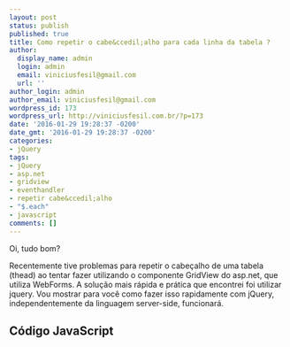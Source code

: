 ```yaml
---
layout: post
status: publish
published: true
title: Como repetir o cabe&ccedil;alho para cada linha da tabela ?
author:
  display_name: admin
  login: admin
  email: viniciusfesil@gmail.com
  url: ''
author_login: admin
author_email: viniciusfesil@gmail.com
wordpress_id: 173
wordpress_url: http://viniciusfesil.com.br/?p=173
date: '2016-01-29 19:28:37 -0200'
date_gmt: '2016-01-29 19:28:37 -0200'
categories:
- jQuery
tags:
- jQuery
- asp.net
- gridview
- eventhandler
- repetir cabe&ccedil;alho
- "$.each"
- javascript
comments: []
---
```

<p>Oi, tudo bom?</p>
<p>Recentemente tive problemas para repetir o cabe&ccedil;alho de uma tabela (thead) ao tentar fazer utilizando o componente GridView&nbsp;do asp.net, que utiliza WebForms. A solu&ccedil;&atilde;o mais r&aacute;pida e pr&aacute;tica que encontrei foi utilizar jquery. Vou mostrar para voc&ecirc; como fazer isso rapidamente com jQuery, independentemente da linguagem server-side, funcionar&aacute;.</p>
<h2>C&oacute;digo JavaScript</h2>
<pre><script language="javascript" type="text/javascript">

              jQuery(function ($) {
                        var funcoes = {
                             repetirCabecalhoPorLinhaDaTabela: function (seletorTabela, seletorLinha) {
		                if ($(seletorTabela).is(":visible")) {
		                    if (!seletorLinha) {
		                        seletorLinha = "tbody tr";
		                    }
		                    $(seletorTabela).find(seletorLinha).each(function (indice, elemento) {
		                        if (indice > 0) {
		                            var seletorCabecalho = $(seletorTabela).find("tbody tr").first().clone();
		                            $(seletorCabecalho).insertBefore(elemento);
		                        }
		                    });
		                }
		            }
		        };

		        $(document).ready(function () {
		            funcoes.repetirCabecalhoPorLinhaDaTabela("#grdProtocolo", ".linha_grid")
		        });
                
            });
</pre>
<h2>Explicando</h2>
<p>Come&ccedil;amos o c&oacute;digo com a chamada do jquery injetando fun&ccedil;&otilde;es dentro do seu bloco. Qualquer d&uacute;vida sobre porque utilizei o "jQuery" antes, acesse esse link que explico porque &eacute; interessante utiliza-lo.Em seguida &eacute; criada uma vari&aacute;vel do tipo objeto chamada "funcoes" com a propriedade "repetirCabecalhoPorLinhaDaTabela" que recebe como primeiro par&acirc;metro o seletor da tabela e como segunda par&acirc;metro qual o seletor das linhas da sua tabela. Por default, se o par&acirc;metro "seletorLinha" n&atilde;o for informado, ele assume que o seletor ser&aacute; "tbody tr" que buscar&aacute; todas as linhas do corpo da tabela. Ap&oacute;s isso, &eacute; feita uma busca na tabela por todos os elementos que tem como seletor, o item informado na vari&aacute;vel "seletorLinha". Esse loop &eacute; feito atrav&eacute;s do m&eacute;todo "$.each( /* fn(i, e) */)" nativo da biblioteca jQuery e em seu "eventHandler" recebe por padr&atilde;o o &iacute;ndice do loop e o elemento que est&aacute; sendo iterado. Ent&atilde;o, somente se o &iacute;ndice da itera&ccedil;&atilde;o for maior que "0", pois o primeiro item j&aacute; tem cabe&ccedil;alho, &eacute; que &eacute; feita a duplica&ccedil;&atilde;o do cabe&ccedil;alho para as demais linhas, clonando o cabe&ccedil;alho e adicionando-o antes do elemento em quest&atilde;o</p>
<p>Logo ap&oacute;s "$(document).ready( /* fn */ )" fa&ccedil;o uma chamada para a fun&ccedil;&atilde;o "repetirCabecalhoPorLinhaDaTabela" que criei dentro do objeto "funcoes".</p>
<h2>Conclus&atilde;o</h2>
<p>Repetir o cabe&ccedil;alho nunca foi t&atilde;o f&aacute;cil se voc&ecirc; puder utilizar jQuery. Basta chamar o m&eacute;todo que criamos, informando os parametros desejados e pronto! Parece m&aacute;gica, hehehe.<br />
Para quem j&aacute; conhece e trabalha com jQuery, basta olhar o c&oacute;digo-fonte e ajustar da maneira como bem entender.</p>
<p>Espero que lhe ajude. Abra&ccedil;o.</p>
